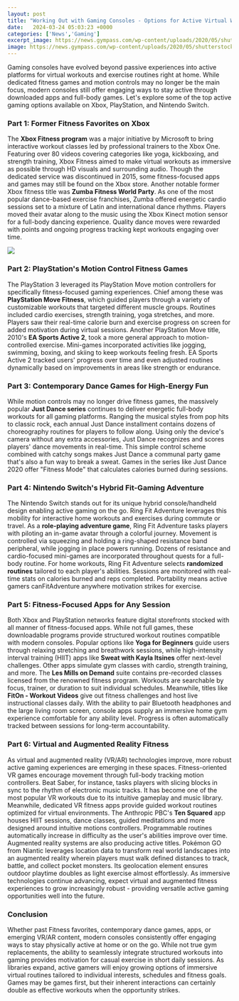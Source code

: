 ```yaml
---
layout: post
title: "Working Out with Gaming Consoles - Options for Active Virtual Workouts"
date:   2024-03-24 05:03:23 +0000
categories: ['News','Gaming']
excerpt_image: https://news.gympass.com/wp-content/uploads/2020/05/shutterstock_1591188538-scaled.jpg
image: https://news.gympass.com/wp-content/uploads/2020/05/shutterstock_1591188538-scaled.jpg
---
```


Gaming consoles have evolved beyond passive experiences into active platforms for virtual workouts and exercise routines right at home. While dedicated fitness games and motion controls may no longer be the main focus, modern consoles still offer engaging ways to stay active through downloaded apps and full-body games. Let's explore some of the top active gaming options available on Xbox, PlayStation, and Nintendo Switch.
### Part 1: Former Fitness Favorites on Xbox
The **Xbox Fitness program** was a major initiative by Microsoft to bring interactive workout classes led by professional trainers to the Xbox One. Featuring over 80 videos covering categories like yoga, kickboxing, and strength training, Xbox Fitness aimed to make virtual workouts as immersive as possible through HD visuals and surrounding audio. Though the dedicated service was discontinued in 2015, some fitness-focused apps and games may still be found on the Xbox store. 
Another notable former Xbox fitness title was **Zumba Fitness World Party**. As one of the most popular dance-based exercise franchises, Zumba offered energetic cardio sessions set to a mixture of Latin and international dance rhythms. Players moved their avatar along to the music using the Xbox Kinect motion sensor for a full-body dancing experience. Quality dance moves were rewarded with points and ongoing progress tracking kept workouts engaging over time.

![](https://news.gympass.com/wp-content/uploads/2020/05/shutterstock_1591188538-scaled.jpg)
### Part 2: PlayStation's Motion Control Fitness Games  
The PlayStation 3 leveraged its PlayStation Move motion controllers for specifically fitness-focused gaming experiences. Chief among these was **PlayStation Move Fitness**, which guided players through a variety of customizable workouts that targeted different muscle groups. Routines included cardio exercises, strength training, yoga stretches, and more. Players saw their real-time calorie burn and exercise progress on screen for added motivation during virtual sessions.
Another PlayStation Move title, 2010's **EA Sports Active 2**, took a more general approach to motion-controlled exercise. Mini-games incorporated activities like jogging, swimming, boxing, and skiing to keep workouts feeling fresh. EA Sports Active 2 tracked users' progress over time and even adjusted routines dynamically based on improvements in areas like strength or endurance.
### Part 3: Contemporary Dance Games for High-Energy Fun
While motion controls may no longer drive fitness games, the massively popular **Just Dance series** continues to deliver energetic full-body workouts for all gaming platforms. Ranging the musical styles from pop hits to classic rock, each annual Just Dance installment contains dozens of choreography routines for players to follow along.
Using only the device's camera without any extra accessories, Just Dance recognizes and scores players' dance movements in real-time. This simple control scheme combined with catchy songs makes Just Dance a communal party game that's also a fun way to break a sweat. Games in the series like Just Dance 2020 offer "Fitness Mode" that calculates calories burned during sessions.
### Part 4: Nintendo Switch's Hybrid Fit-Gaming Adventure 
The Nintendo Switch stands out for its unique hybrid console/handheld design enabling active gaming on the go. Ring Fit Adventure leverages this mobility for interactive home workouts and exercises during commute or travel. 
As a **role-playing adventure game**, Ring Fit Adventure tasks players with piloting an in-game avatar through a colorful journey. Movement is controlled via squeezing and holding a ring-shaped resistance band peripheral, while jogging in place powers running. Dozens of resistance and cardio-focused mini-games are incorporated throughout quests for a full-body routine. 
For home workouts, Ring Fit Adventure selects **randomized routines** tailored to each player's abilities. Sessions are monitored with real-time stats on calories burned and reps completed. Portability means active gamers canFitAdventure anywhere motivation strikes for exercise.
### Part 5: Fitness-Focused Apps for Any Session 
Both Xbox and PlayStation networks feature digital storefronts stocked with all manner of fitness-focused apps. While not full games, these downloadable programs provide structured workout routines compatible with modern consoles. Popular options like **Yoga for Beginners** guide users through relaxing stretching and breathwork sessions, while high-intensity interval training (HIIT) apps like **Sweat with Kayla Itsines** offer next-level challenges.
Other apps simulate gym classes with cardio, strength training, and more. The **Les Mills on Demand** suite contains pre-recorded classes licensed from the renowned fitness program. Workouts are searchable by focus, trainer, or duration to suit individual schedules. Meanwhile, titles like **FitOn - Workout Videos** give out fitness challenges and host live instructional classes daily.
With the ability to pair Bluetooth headphones and the large living room screen, console apps supply an immersive home gym experience comfortable for any ability level. Progress is often automatically tracked between sessions for long-term accountability.
### Part 6: Virtual and Augmented Reality Fitness 
As virtual and augmented reality (VR/AR) technologies improve, more robust active gaming experiences are emerging in these spaces. Fitness-oriented VR games encourage movement through full-body tracking motion controllers. Beat Saber, for instance, tasks players with slicing blocks in sync to the rhythm of electronic music tracks. It has become one of the most popular VR workouts due to its intuitive gameplay and music library.
Meanwhile, dedicated VR fitness apps provide guided workout routines optimized for virtual environments. The Anthropic PBC's **Ten Squared** app houses HIIT sessions, dance classes, guided meditations and more designed around intuitive motions controllers. Programmable routines automatically increase in difficulty as the user's abilities improve over time.
Augmented reality systems are also producing active titles. Pokémon GO from Niantic leverages location data to transform real world landscapes into an augmented reality wherein players must walk defined distances to track, battle, and collect pocket monsters. Its geolocation element ensures outdoor playtime doubles as light exercise almost effortlessly.
As immersive technologies continue advancing, expect virtual and augmented fitness experiences to grow increasingly robust - providing versatile active gaming opportunities well into the future.
### Conclusion 
Whether past Fitness favorites, contemporary dance games, apps, or emerging VR/AR content, modern consoles consistently offer engaging ways to stay physically active at home or on the go. While not true gym replacements, the ability to seamlessly integrate structured workouts into gaming provides motivation for casual exercise in short daily sessions. As libraries expand, active gamers will enjoy growing options of immersive virtual routines tailored to individual interests, schedules and fitness goals. Games may be games first, but their inherent interactions can certainly double as effective workouts when the opportunity strikes.